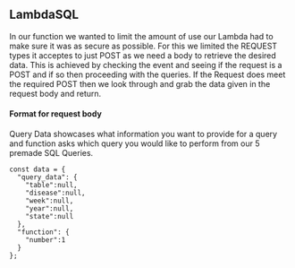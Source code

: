 ## LambdaSQL

In our function we wanted to limit the amount of use our Lambda had to make sure it was as secure as possible. For this we limited the REQUEST types it acceptes to just POST as we need a body to retrieve the desired data. This is achieved by checking the event and seeing if the request is a POST and if so then proceeding with the queries. If the Request does meet the required POST then we look through and grab the data given in the request body and return. 




#### Format for request body
Query Data showcases what information you want to provide for a query and function asks which query you would like to perform from our 5 premade SQL Queries. 
```
const data = {
  "query_data": {
    "table":null,
    "disease":null,
    "week":null,
    "year":null,
    "state":null
  },
  "function": {
    "number":1
  }
};
```

